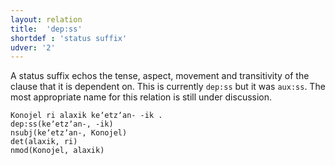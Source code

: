 ```yaml
---
layout: relation
title:  'dep:ss'
shortdef : 'status suffix'
udver: '2'
---
```


A status suffix echos the tense, aspect, movement and transitivity of 
the clause that it is dependent on. This is currently `dep:ss` but it
was `aux:ss`. The most appropriate name for this relation is still 
under discussion.

~~~ sdparse
Konojel ri alaxik keʼetzʼan- -ik .
dep:ss(keʼetzʼan-, -ik)
nsubj(keʼetzʼan-, Konojel)
det(alaxik, ri)
nmod(Konojel, alaxik)
~~~

<!-- Interlanguage links updated Ne 5. května 2024, 18:21:06 CEST -->
